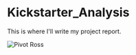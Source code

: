 # Kickstarter_Analysis


This is where I'll write my project report.




![Pivot Ross](https://themoneydreammachine.com/wp-content/uploads/2020/04/janice-april-2020-blog.png)